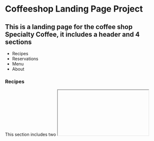 # Coffeeshop Landing Page Project

## This is a landing page for the coffee shop Specialty Coffee, it includes a header and 4 sections

- Recipes
- Reservations
- Menu
- About

### Recipes

This section includes two <iFrame> elements that have link to two Youtube videos, an Aeropress recipe and a French Press recipe

### Reservations

In this section site visitors can book a reservation. There are 4 inputs, for their name, number of guests, the date & time they select, and their email. There is a button to sumbit their resevation after they have filled out the inputs and a checkbox to validate they have agreed to the terms of use.

### Menu

This section has 3 unordered lists, titled Filter, Esspresso, and Baked Goods, where items they can purchase are listed. Each item has a corresponding price on it.

### About

This section gives the site visitor additional information about the coffee shop. There is also an animation feature on the circle element on this section.

_While working on this project an imporvement I would make in the future would be to make a side bar that had a fixed postion so while the user was anywhere on the page they could navigate to the different sections. I would also add a fixed button in the bottom right corner that said **Book a table** so the user so it would be more compelling for site visitors to want to nativigate to the reservation section._
